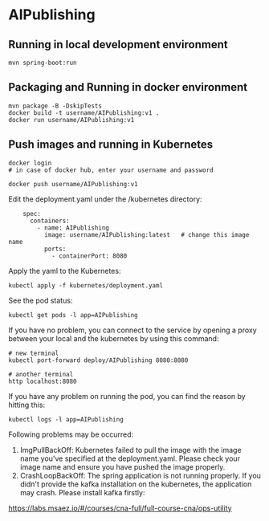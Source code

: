 # AIPublishing

## Running in local development environment

```
mvn spring-boot:run
```

## Packaging and Running in docker environment

```
mvn package -B -DskipTests
docker build -t username/AIPublishing:v1 .
docker run username/AIPublishing:v1
```

## Push images and running in Kubernetes

```
docker login 
# in case of docker hub, enter your username and password

docker push username/AIPublishing:v1
```

Edit the deployment.yaml under the /kubernetes directory:
```
    spec:
      containers:
        - name: AIPublishing
          image: username/AIPublishing:latest   # change this image name
          ports:
            - containerPort: 8080

```

Apply the yaml to the Kubernetes:
```
kubectl apply -f kubernetes/deployment.yaml
```

See the pod status:
```
kubectl get pods -l app=AIPublishing
```

If you have no problem, you can connect to the service by opening a proxy between your local and the kubernetes by using this command:
```
# new terminal
kubectl port-forward deploy/AIPublishing 8080:8080

# another terminal
http localhost:8080
```

If you have any problem on running the pod, you can find the reason by hitting this:
```
kubectl logs -l app=AIPublishing
```

Following problems may be occurred:

1. ImgPullBackOff:  Kubernetes failed to pull the image with the image name you've specified at the deployment.yaml. Please check your image name and ensure you have pushed the image properly.
1. CrashLoopBackOff: The spring application is not running properly. If you didn't provide the kafka installation on the kubernetes, the application may crash. Please install kafka firstly:

https://labs.msaez.io/#/courses/cna-full/full-course-cna/ops-utility

